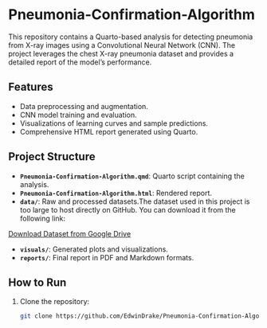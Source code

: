 # Pneumonia-Confirmation-Algorithm
This repository contains a Quarto-based analysis for detecting pneumonia from X-ray images using a Convolutional Neural Network (CNN). The project leverages the chest X-ray pneumonia dataset and provides a detailed report of the model’s performance.
## Features
- Data preprocessing and augmentation.
- CNN model training and evaluation.
- Visualizations of learning curves and sample predictions.
- Comprehensive HTML report generated using Quarto.

## Project Structure
- **`Pneumonia-Confirmation-Algorithm.qmd`**: Quarto script containing the analysis.
- **`Pneumonia-Confirmation-Algorithm.html`**: Rendered report.
- **`data/`**: Raw and processed datasets.The dataset used in this project is too large to host directly on GitHub. You can download it from the following link:

[Download Dataset from Google Drive](https://drive.google.com/file/d/1X9EmM4RyPWmX8T63tefowj6Qyuzxg2MS/view?usp=drive_link)
- **`visuals/`**: Generated plots and visualizations.
- **`reports/`**: Final report in PDF and Markdown formats.


## How to Run
1. Clone the repository:
   ```bash
   git clone https://github.com/EdwinDrake/Pneumonia-Confirmation-Algorithm.git
